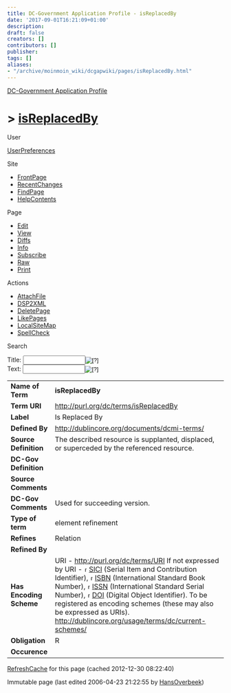 ```yaml
---
title: DC-Government Application Profile - isReplacedBy
date: '2017-09-01T16:21:09+01:00'
description: 
draft: false
creators: []
contributors: []
publisher: 
tags: []
aliases:
- "/archive/moinmoin_wiki/dcgapwiki/pages/isReplacedBy.html"
---
```


 [DC-Government Application Profile](http://dublincore.org/dcgapwiki/FrontPage)

# > [isReplacedBy](http://dublincore.org/dcgapwiki/isReplacedBy?action=fullsearch&value=isReplacedBy&literal=1&case=1&context=40 "Click here to do a full-text search for this title")

User

 [UserPreferences](http://dublincore.org/dcgapwiki/UserPreferences)

Site

- [FrontPage](http://dublincore.org/dcgapwiki/FrontPage)
- [RecentChanges](http://dublincore.org/dcgapwiki/RecentChanges)
- [FindPage](http://dublincore.org/dcgapwiki/FindPage)
- [HelpContents](http://dublincore.org/dcgapwiki/HelpContents)

Page

- [Edit](http://dublincore.org/dcgapwiki/isReplacedBy?action=edit "Edit")
- [View](http://dublincore.org/dcgapwiki/isReplacedBy "View")
- [Diffs](http://dublincore.org/dcgapwiki/isReplacedBy?action=diff "Diffs")
- [Info](http://dublincore.org/dcgapwiki/isReplacedBy?action=info "Info")
- [Subscribe](http://dublincore.org/dcgapwiki/isReplacedBy?action=subscribe "Subscribe")
- [Raw](http://dublincore.org/dcgapwiki/isReplacedBy?action=raw "Raw")
- [Print](http://dublincore.org/dcgapwiki/isReplacedBy?action=print "Print")

Actions

- [AttachFile](http://dublincore.org/dcgapwiki/isReplacedBy?action=AttachFile)
- [DSP2XML](http://dublincore.org/dcgapwiki/isReplacedBy?action=DSP2XML)
- [DeletePage](http://dublincore.org/dcgapwiki/isReplacedBy?action=DeletePage)
- [LikePages](http://dublincore.org/dcgapwiki/isReplacedBy?action=LikePages)
- [LocalSiteMap](http://dublincore.org/dcgapwiki/isReplacedBy?action=LocalSiteMap)
- [SpellCheck](http://dublincore.org/dcgapwiki/isReplacedBy?action=SpellCheck)

Search

<form method="POST" action="/dcgapwiki/isReplacedBy">
<p>
<input name="action" value="inlinesearch" type="hidden">
<input name="context" value="40" type="hidden">
Title: <input name="text_title" size="15" maxlength="50" type="text"><input src="isReplacedBy_files/moin-search.png" name="button_title" alt="[?]" type="image"><br>Text: <input name="text_full" size="15" maxlength="50" type="text"><input src="isReplacedBy_files/moin-search.png" name="button_full" alt="[?]" type="image">
</p>
</form>

<table>
  <tbody>
    <tr>
      <td>
        <strong>Name of Term</strong>
      </td>
      <td>
        <strong>isReplacedBy</strong>
      </td>
    </tr>
    <tr>
      <td>
        <strong>Term URI</strong>
      </td>
      <td>
        <a href="http://purl.org/dc/terms/isReplacedBy">http://purl.org/dc/terms/isReplacedBy</a>
      </td>
    </tr>
    <tr>
      <td>
        <strong>Label</strong>
      </td>
      <td>
        Is Replaced By</td>
    </tr>
    <tr>
      <td>
        <strong>Defined By</strong>
      </td>
      <td>
        <a href="http://dublincore.org/documents/dcmi-terms/">http://dublincore.org/documents/dcmi-terms/</a>
      </td>
    </tr>
    <tr>
      <td>
        <strong>Source Definition</strong>
      </td>
      <td>
        The described resource is supplanted, displaced, or superceded by the referenced resource.</td>
    </tr>
    <tr>
      <td>
        <strong>DC-Gov Definition</strong>
      </td>
      <td colspan="2" align="center">
      </td>
    </tr>
    <tr>
      <td>
        <strong>Source Comments</strong>
      </td>
      <td colspan="2" align="center">
      </td>
    </tr>
    <tr>
      <td>
        <strong>DC-Gov Comments</strong>
      </td>
      <td>
        Used for succeeding version.</td>
    </tr>
    <tr>
      <td>
        <strong>Type of term</strong>
      </td>
      <td>
        element refinement</td>
    </tr>
    <tr>
      <td>
        <strong>Refines</strong>
      </td>
      <td>
        Relation</td>
    </tr>
    <tr>
      <td>
        <strong>Refined By</strong>
      </td>
      <td colspan="2" align="center">
      </td>
    </tr>
    <tr>
      <td>
        <strong>Has Encoding Scheme</strong>
      </td>
      <td>
        URI - <a href="http://purl.org/dc/terms/URI">http://purl.org/dc/terms/URI</a> If not expressed by URI - <a class="external" href="http://sunsite.berkeley.edu/SICI/"><img src="isReplacedBy_files/moin-www.png" alt="[WWW]" height="11" width="11">SICI</a> (Serial Item and Contribution Identifier), <a class="external" href="http://www.isbn.org/standards/home/isbn/international/index.asp"><img src="isReplacedBy_files/moin-www.png" alt="[WWW]" height="11" width="11">ISBN</a> (International Standard Book Number), <a class="external" href="http://www.issn.org:8080/pub/"><img src="isReplacedBy_files/moin-www.png" alt="[WWW]" height="11" width="11">ISSN</a> (International Standard Serial Number), <a class="external" href="http://www.doi.org/"><img src="isReplacedBy_files/moin-www.png" alt="[WWW]" height="11" width="11">DOI</a> (Digital Object Identifier). To be registered as encoding schemes (these may also be expressed as URIs). <a href="http://dublincore.org/usage/terms/dc/current-schemes/">http://dublincore.org/usage/terms/dc/current-schemes/</a>
      </td>
    </tr>
    <tr>
      <td>
        <strong>Obligation</strong>
      </td>
      <td>
        R</td>
    </tr>
    <tr>
      <td>
        <strong>Occurence</strong>
      </td>
      <td colspan="2" align="center">
      </td>
    </tr>
  </tbody>
</table>


 [RefreshCache](http://dublincore.org/dcgapwiki/isReplacedBy?action=refresh&arena=Page.py&key=isReplacedBy.text_html) for this page (cached 2012-12-30 08:22:40)  

Immutable page (last edited 2006-04-23 21:22:55 by [HansOverbeek](http://dublincore.org/dcgapwiki/HansOverbeek))

